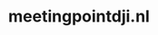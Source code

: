 ---
layout: post
title:  "meetingpointdji.nl"
internal_url:  "/dutchgov/meetingpointdji.nl.html"
subdomains_count: 1
all_subdomains_count: 2
urls_count: 1
ssl_rank: 0
http_rank: 39
url_link: /data/meetingpointdji.nl/urls.txt
all_subdomains_link: /data/meetingpointdji.nl/all_subdomains.txt
subdomains_link: /data/meetingpointdji.nl/subdomains.txt
categories: dutchgov
---